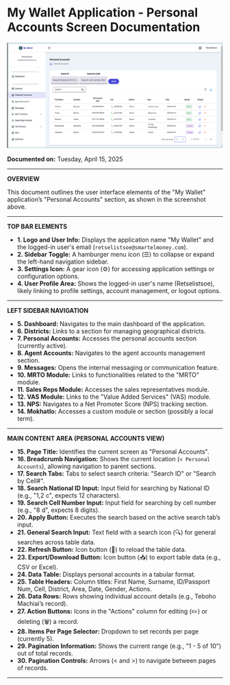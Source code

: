 # My Wallet Application - Personal Accounts Screen Documentation

![Labeled UI Screenshot](assets/ui-labeled.png)

**Documented on:** Tuesday, April 15, 2025

---

**OVERVIEW**

This document outlines the user interface elements of the "My Wallet" application’s "Personal Accounts" section, as shown in the screenshot above.

---

**TOP BAR ELEMENTS**

- **1. Logo and User Info:** Displays the application name "My Wallet" and the logged-in user's email (`retselistsoe@smartelmoney.com`).
- **2. Sidebar Toggle:** A hamburger menu icon (☰) to collapse or expand the left-hand navigation sidebar.
- **3. Settings Icon:** A gear icon (⚙️) for accessing application settings or configuration options.
- **4. User Profile Area:** Shows the logged-in user's name (Retselistsoe), likely linking to profile settings, account management, or logout options.

---

**LEFT SIDEBAR NAVIGATION**

- **5. Dashboard:** Navigates to the main dashboard of the application.
- **6. Districts:** Links to a section for managing geographical districts.
- **7. Personal Accounts:** Accesses the personal accounts section (currently active).
- **8. Agent Accounts:** Navigates to the agent accounts management section.
- **9. Messages:** Opens the internal messaging or communication feature.
- **10. MRTO Module:** Links to functionalities related to the "MRTO" module.
- **11. Sales Reps Module:** Accesses the sales representatives module.
- **12. VAS Module:** Links to the "Value Added Services" (VAS) module.
- **13. NPS:** Navigates to a Net Promoter Score (NPS) tracking section.
- **14. Mokhatlo:** Accesses a custom module or section (possibly a local term).

---

**MAIN CONTENT AREA (PERSONAL ACCOUNTS VIEW)**

- **15. Page Title:** Identifies the current screen as "Personal Accounts".
- **16. Breadcrumb Navigation:** Shows the current location (`< Personal Accounts`), allowing navigation to parent sections.
- **17. Search Tabs:** Tabs to select search criteria: "Search ID" or "Search by Cell#".
- **18. Search National ID Input:** Input field for searching by National ID (e.g., "1,2 c", expects 12 characters).
- **19. Search Cell Number Input:** Input field for searching by cell number (e.g., "8 d", expects 8 digits).
- **20. Apply Button:** Executes the search based on the active search tab’s input.
- **21. General Search Input:** Text field with a search icon (🔍) for general searches across table data.
- **22. Refresh Button:** Icon button (🔄) to reload the table data.
- **23. Export/Download Button:** Icon button (📥) to export table data (e.g., CSV or Excel).
- **24. Data Table:** Displays personal accounts in a tabular format.
- **25. Table Headers:** Column titles: First Name, Surname, ID/Passport Num, Cell, District, Area, Date, Gender, Actions.
- **26. Data Rows:** Rows showing individual account details (e.g., Teboho Machiai’s record).
- **27. Action Buttons:** Icons in the "Actions" column for editing (✏️) or deleting (🗑️) a record.
- **28. Items Per Page Selector:** Dropdown to set records per page (currently 5).
- **29. Pagination Information:** Shows the current range (e.g., "1 - 5 of 10") out of total records.
- **30. Pagination Controls:** Arrows (< and >) to navigate between pages of records.

---